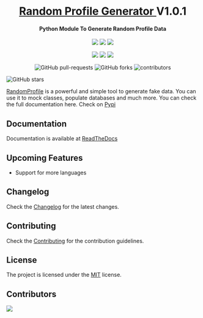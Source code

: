 
<h1 align="center">
  <a href="https://pypi.org/project/random-profile/">
  Random Profile Generator
  </a>
  V1.0.1
</h1>

<h4 align="center">Python Module To Generate Random Profile Data</h4>

<p align="center">
<img src="https://img.shields.io/pypi/v/random-profile.svg">
<img src="https://img.shields.io/pypi/pyversions/random-profile.svg">
<img src="https://img.shields.io/pypi/l/random-profile.svg">

</p>
<p align="center">
<img src="https://img.shields.io/pypi/dd/random-profile.svg">
<img src="https://img.shields.io/pypi/dw/random-profile.svg">
<img src="https://img.shields.io/pypi/dm/random-profile.svg">
</p>
<p align="center"> 

<img alt="GitHub pull-requests" src="https://img.shields.io/github/issues-pr/Py-Contributors/RandomProfileGenerator">

<img alt="GitHub forks" src="https://img.shields.io/github/forks/Py-Contributors/RandomProfileGenerator"> 

<img alt="contributors" src="https://img.shields.io/github/contributors/Py-Contributors/RandomProfileGenerator"> 

<img alt="GitHub stars" src="https://img.shields.io/github/stars/Py-Contributors/RandomProfileGenerator"> </p>


[RandomProfile](https://pypi.org/project/random-profile/) is a powerful and simple tool to generate fake data. You can use it to mock classes, populate databases and much more. You can check the full documentation here. Check on [Pypi](https://pypi.org/project/random-profile/)


## Documentation

Documentation is available at [ReadTheDocs](https://randomprofilegenerator.readthedocs.io/en/latest/)

## Upcoming Features

- Support for more languages

## Changelog

Check the [Changelog](/CHANGELOG.md) for the latest changes.

## Contributing

Check the [Contributing](/CONTRIBUTING.md) for the contribution guidelines.

## License

The project is licensed under the <a href="/LICENSE">MIT</a> license. 

## Contributors

<a href="https://github.com/codePerfectPlus/awesomeScripts/graphs/contributors">
  <img src="https://contrib.rocks/image?repo=codePerfectPlus/randomprofilegenerator" />
</a>
